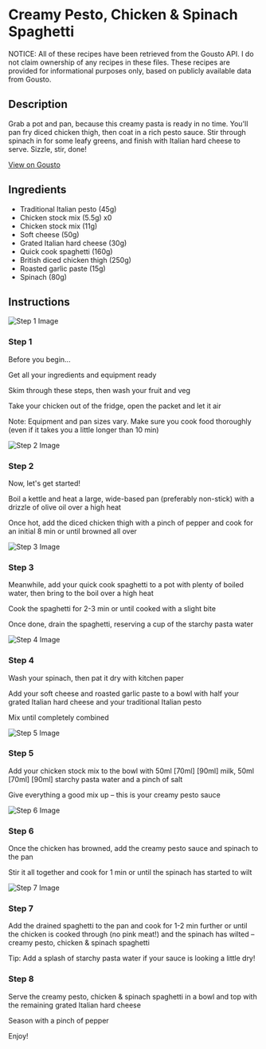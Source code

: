 # Creamy Pesto, Chicken & Spinach Spaghetti

NOTICE: All of these recipes have been retrieved from the Gousto API. I do not claim ownership of any recipes in these files. These recipes are provided for informational purposes only, based on publicly available data from Gousto.

## Description

Grab a pot and pan, because this creamy pasta is ready in no time. You'll pan fry diced chicken thigh, then coat in a rich pesto sauce. Stir through spinach in for some leafy greens, and finish with Italian hard cheese to serve. Sizzle, stir, done!

[View on Gousto](https://www.gousto.co.uk/recipes/cookbook/creamy-pesto-chicken-spinach-fusilli)

## Ingredients

- Traditional Italian pesto (45g)
- Chicken stock mix (5.5g) x0
- Chicken stock mix (11g)
- Soft cheese (50g)
- Grated Italian hard cheese (30g)
- Quick cook spaghetti (160g)
- British diced chicken thigh (250g)
- Roasted garlic paste (15g)
- Spinach (80g)

## Instructions

![Step 1 Image](https://production-media.gousto.co.uk/cms/recipe-step-image/Step-1-1622804791922-x200.jpg)

### Step 1

Before you begin...

Get all your ingredients and equipment ready

Skim through these steps, then wash your fruit and veg

Take your chicken out of the fridge, open the packet and let it air

Note: Equipment and pan sizes vary. Make sure you cook food thoroughly (even if it takes you a little longer than 10 min)

![Step 2 Image](https://production-media.gousto.co.uk/cms/recipe-step-image/step-2-1674562387845-x200.jpg)

### Step 2

Now, let's get started!

Boil a kettle and heat a large, wide-based pan (preferably non-stick) with a drizzle of olive oil over a high heat

Once hot, add the diced chicken thigh with a pinch of pepper and cook for an initial 8 min or until browned all over

![Step 3 Image](https://production-media.gousto.co.uk/cms/recipe-step-image/Spaghetti-draining-1675080531062-x200.jpg)

### Step 3

Meanwhile, add your quick cook spaghetti to a pot with plenty of boiled water, then bring to the boil over a high heat

Cook the spaghetti for 2-3 min or until cooked with a slight bite

Once done, drain the spaghetti, reserving a cup of the starchy pasta water

![Step 4 Image](https://production-media.gousto.co.uk/cms/recipe-step-image/step-4-1716912894844-x200.jpg)

### Step 4

Wash your spinach, then pat it dry with kitchen paper

Add your soft cheese and roasted garlic paste to a bowl with half your grated Italian hard cheese and your traditional Italian pesto

Mix until completely combined

![Step 5 Image](https://production-media.gousto.co.uk/cms/recipe-step-image/step-5-1716912898618-x200.jpg)

### Step 5

Add your chicken stock mix to the bowl with 50ml <span class="text-purple">[70ml]</span><span class="text-danger"> [90ml] </span>milk, 50ml <span class="text-purple">[70ml]</span><span class="text-danger"> [90ml] </span>starchy pasta water and a pinch of salt

Give everything a good mix up – this is your creamy pesto sauce

![Step 6 Image](https://production-media.gousto.co.uk/cms/recipe-step-image/step-6-1716912903995-x200.jpg)

### Step 6

Once the chicken has browned, add the creamy pesto sauce and spinach to the pan

Stir it all together and cook for 1 min or until the spinach has started to wilt

![Step 7 Image](https://production-media.gousto.co.uk/cms/recipe-step-image/step-7-1716912908021-x200.jpg)

### Step 7

Add the drained spaghetti to the pan and cook for 1-2 min further or until the chicken is cooked through (no pink meat!) and the spinach has wilted – creamy pesto, chicken & spinach spaghetti

Tip: Add a splash of starchy pasta water if your sauce is looking a little dry!

### Step 8

Serve the creamy pesto, chicken & spinach spaghetti in a bowl and top with the remaining grated Italian hard cheese

Season with a pinch of pepper

Enjoy!

